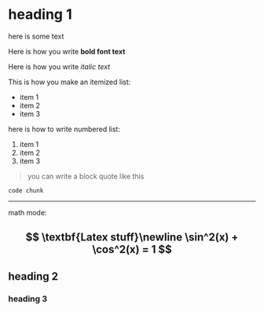 # heading 1

here is some text

Here is how you write **bold font text**

Here is how you write *italic text* 

This is how you make an itemized list:

- item 1
- item 2
- item 3

here is how to write numbered list:

1. item 1
2. item 2
3. item 3

> you can write a block quote like this

```
code chunk
```

---
math mode:

$$
\textbf{Latex stuff}\newline
\sin^2(x) + \cos^2(x) = 1
$$
---

## heading 2

### heading 3